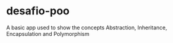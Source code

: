 # desafio-poo
A basic app used to show the concepts Abstraction, Inheritance, Encapsulation and Polymorphism
